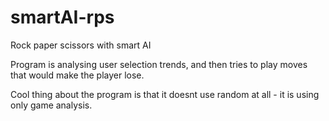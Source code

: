 # smartAI-rps
Rock paper scissors with smart AI

Program is analysing user selection trends,
and then tries to play moves that would make the player lose. 

Cool thing about the program is that it doesnt use random at all - it is using only game analysis.
